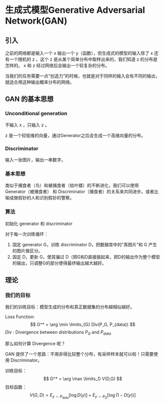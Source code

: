 # 生成式模型Generative Adversarial Network(GAN)

## 引入

之前的网络都是输入一个 x 输出一个 y（函数），但生成式的模型的输入除了 x 还有一个随机的 z ，这个 z 是从某个简单分布中取样出来的，我们知道 z 的分布是怎样的。 x 和 z 经过网络后会输出一个较复杂的分布。

当我们的任务需要一点“创造力”的时候，也就是对于同样的输入会有不同的输出，就适合用这种输出概率分布的网络。

## GAN 的基本思想

### Unconditional generation

不输入 x ，只输入 z 。

z 是一个较低维的向量，通过Generator之后会生成一个高维向量的分布。

### Discriminator

输入一张图片，输出一串数字。

### 基本思想

类似于捕食者（鸟）和被捕食者（枯叶蝶）的不断进化，我们可以使用 Generator（被捕食者） 和 Discriminator（捕食者）的关系来共同进步。或者比喻成做假钞的人和识别假钞的警察。

### 算法

初始化 generator 和 discriminator

对于每一次训练循环：

1. 固定 generator G，训练 discriminator D，把数据库中的“真图片”和 G 产生的图片做区分。
2. 固定 D，更新 G，使其骗过 D（把G和D直接接起来，把D的输出作为整个模型的输出，只调整G的部分使得最终输出越大越好。

## 理论

### 我们的目标

我们的训练目标：模型生成的分布和真正数据集的分布越相似越好。

Loss Function:
$$
G^* = \arg \min \limits_{G} Div(P_G, P_{data})
$$
$Div$ : Divergence between distributions $P_G$ and $P_{data}$

那么如何计算 Divergence 呢？

GAN 提供了一个思路：不用非得比较整个分布，有采样样本就可以啦！只需要使用 Discriminator。

训练目标：
$$
D^* = \arg \max \limits_D V(D,G)
$$
目标函数：
$$
V(G,D)=E_{y \sim P_{data}}[\log D(y)] + E_{y \sim P_{G}}[\log (1-D(y))]
$$
